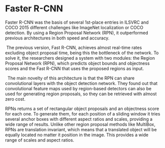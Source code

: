 # Faster R-CNN

Faster R-CNN was the basis of several 1st-place entries in ILSVRC and COCO 2015 different challenges like ImageNet localization or COCO detection. By using a Region Proposal Network (RPN), it outperformed previous architectures in both speed and accuracy. 

 The previous version, Fast R-CNN, achieves almost real-time rates excluding object proposal time, being this the bottleneck of the network. To solve it, the researchers designed a system with two modules: the Region Proposal Network (RPN), which predicts object bounds and objectness scores and the Fast R-CNN that uses the proposed regions as input.

  The main novelty of this architecture is that the RPN can share convolutional layers with the object detection network. They found out that convolutional feature maps used by region-based detectors can also be used for generating region proposals, so they can be retrieved with almost zero cost. 

RPNs returns a set of rectangular object proposals and an objectness score for each one. To generate them, for each position of a sliding window it tries several anchor boxes with different aspect ratios and scales, providing a wide range of results. Unlike other region proposal methods like MultiBox, RPNs are translation invariant, which means that a translated object will be equally located no matter it position in the image. This provides a wide range of scales and aspect ratios.


